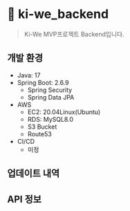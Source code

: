 # 🥝 ki-we_backend
> Ki-We MVP프로젝트 Backend입니다.


## 개발 환경
- Java: 17  
- Spring Boot: 2.6.9    
  - Spring Security
  - Spring Data JPA
- AWS 
  - EC2: 20.04Linux(Ubuntu)
  - RDS: MySQL8.0
  - S3 Bucket
  - Route53
- CI/CD
  - 미정


## 업데이트 내역

## API 정보
